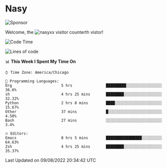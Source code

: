 # Nasy

<!--
<p align="center">
<img height="200" src="https://github-readme-stats.vercel.app/api?username=nasyxx&count_private=true&show_icons=true&theme=dracula&include_all_commits=true"/>
<img height="200" src="https://github-readme-stats.vercel.app/api/top-langs/?username=nasyxx&theme=dracula&hide=html,jupyter+notebook&count_private=true&show_icons=true"/>
</p>

  
----------------
-->

![Sponsor](https://img.shields.io/static/v1.svg?label=Sponsor&message=%E2%9D%A4&logo=GitHub&style=flat&color=pink)
 
Welcome, the ![nasyxx visitor counter](https://count.getloli.com/get/@nasyxx?theme=rule34)th vistor!
 
<!--START_SECTION:waka-->
![Code Time](http://img.shields.io/badge/Code%20Time-2%2C547%20hrs%2021%20mins-blue)

![Lines of code](https://img.shields.io/badge/From%20Hello%20World%20I%27ve%20Written-5%20Million%20lines%20of%20code-blue)

📊 **This Week I Spent My Time On** 

```text
⌚︎ Time Zone: America/Chicago

💬 Programming Languages: 
Org                      5 hrs               █████████░░░░░░░░░░░░░░░░   36.6% 
sh                       4 hrs 25 mins       ████████░░░░░░░░░░░░░░░░░   32.32% 
Python                   2 hrs 8 mins        ████░░░░░░░░░░░░░░░░░░░░░   15.67% 
Other                    37 mins             █░░░░░░░░░░░░░░░░░░░░░░░░   4.58% 
Bash                     27 mins             ░░░░░░░░░░░░░░░░░░░░░░░░░   3.4%

🔥 Editors: 
Emacs                    8 hrs 5 mins        ████████████████░░░░░░░░░   64.63% 
Zsh                      4 hrs 25 mins       ████████░░░░░░░░░░░░░░░░░   35.37%

```


 Last Updated on 09/08/2022 20:34:42 UTC
<!--END_SECTION:waka-->

<!-- ![visitors](https://visitor-badge.laobi.icu/badge?page_id=nasyxx.nasyxx) -->
